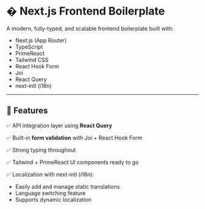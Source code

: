 # � Next.js Frontend Boilerplate

A modern, fully-typed, and scalable frontend boilerplate built with:

- Next.js (App Router)
- TypeScript
- PrimeReact
- Tailwind CSS
- React Hook Form
- Joi
- React Query
- next-intl (i18n)

---

## 🚀 Features

✅ API integration layer using **React Query**

✅ Built-in **form validation** with Joi + React Hook Form

✅ Strong typing throughout

✅ Tailwind + PrimeReact UI components ready to go

✅ Localization with next-intl (i18n):

- Easily add and manage static translations
- Language switching feature
- Supports dynamic localization
